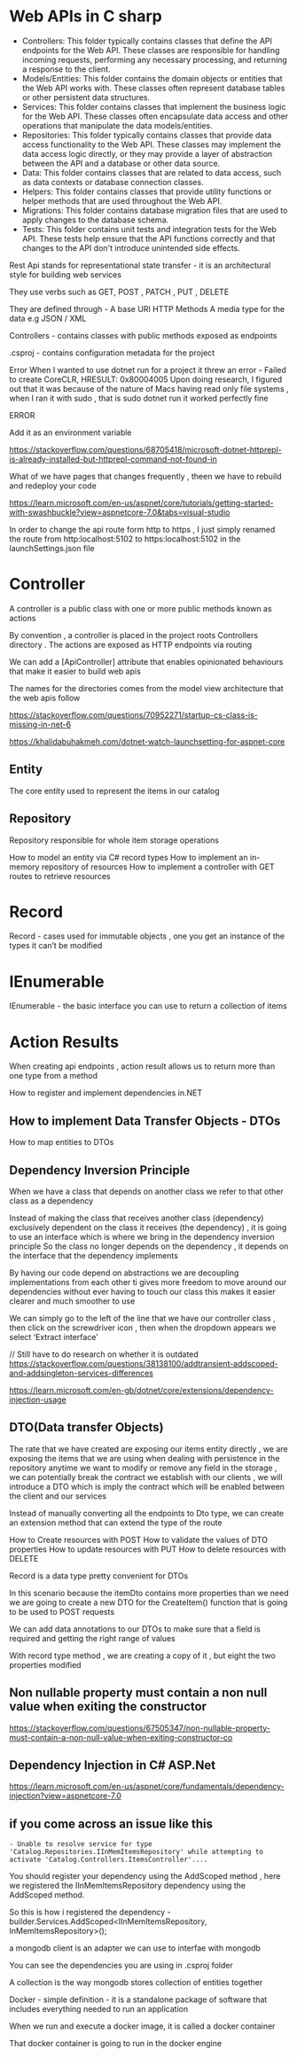 
# Web APIs in C sharp

* Controllers: This folder typically contains classes that define the API endpoints for the Web API. These classes are responsible for handling incoming requests, performing any necessary processing, and returning a response to the client.
* Models/Entities: This folder contains the domain objects or entities that the Web API works with. These classes often represent database tables or other persistent data structures.
* Services: This folder contains classes that implement the business logic for the Web API. These classes often encapsulate data access and other operations that manipulate the data models/entities.
* Repositories: This folder typically contains classes that provide data access functionality to the Web API. These classes may implement the data access logic directly, or they may provide a layer of abstraction between the API and a database or other data source.
* Data: This folder contains classes that are related to data access, such as data contexts or database connection classes.
* Helpers: This folder contains classes that provide utility functions or helper methods that are used throughout the Web API.
* Migrations: This folder contains database migration files that are used to apply changes to the database schema.
* Tests: This folder contains unit tests and integration tests for the Web API. These tests help ensure that the API functions correctly and that changes to the API don't introduce unintended side effects.

Rest Api stands for representational state transfer - it is an architectural style for building web services

They use verbs such as GET, POST , PATCH , PUT , DELETE

They are defined through -
A base URI
HTTP Methods
A media type for the data e.g JSON / XML

Controllers - contains classes with public methods exposed as endpoints

.csproj - contains configuration metadata for the project

Error
When I wanted to use dotnet run for a project it threw an error - Failed to create CoreCLR, HRESULT: 0x80004005
Upon doing research, I figured out that it was because of the nature of Macs having read only file systems , when I ran it with sudo , that is sudo dotnet run it worked perfectly fine

ERROR

Add it as an environment variable

<https://stackoverflow.com/questions/68705418/microsoft-dotnet-httprepl-is-already-installed-but-httprepl-command-not-found-in>

What of we have pages that changes frequently , theen we have to rebuild and redeploy your code

<https://learn.microsoft.com/en-us/aspnet/core/tutorials/getting-started-with-swashbuckle?view=aspnetcore-7.0&tabs=visual-studio>

In order to change the api route form http to https , I just simply renamed the route from http:localhost:5102 to https:localhost:5102 in the launchSettings.json file

# Controller  

A controller is a public class with one or more public methods known as actions

By convention , a controller is placed in the project roots Controllers directory . The actions are exposed as HTTP endpoints via routing

We can add a [ApiController] attribute that enables opinionated behaviours that make it easier to build web apis

The names for the directories comes from the model view architecture that the web apis follow

<https://stackoverflow.com/questions/70952271/startup-cs-class-is-missing-in-net-6>

<https://khalidabuhakmeh.com/dotnet-watch-launchsetting-for-aspnet-core>

## Entity

The core entity used to represent the items in our catalog

## Repository

Repository responsible for whole item storage operations

How to model an entity via C# record types
How to implement an in-memory repository of resources
How to implement a controller with GET routes to retrieve resources

# Record

Record - cases used for immutable objects , one you get an instance of the types it can’t be modified

# IEnumerable

IEnumerable - the basic interface you can use to return a collection of items

# Action Results

When creating api endpoints , action result allows us to return more than one type from a method




How to register and implement dependencies in.NET

## How to implement Data Transfer Objects - DTOs  

How to map entities to DTOs

## Dependency Inversion Principle  

When we have a class that depends on another class we refer to that other class as a dependency

Instead of making the class that receives another class (dependency) exclusively dependent on the class it receives (the dependency) , it is going to use an interface which is where we bring in the dependency inversion principle
So the class no longer depends on the dependency , it depends on the interface that the dependency implements

By having our code depend on abstractions we are decoupling implementations from each other ti gives more freedom to move around our dependencies without ever having to touch our class this makes it easier clearer and much smoother to use

We can simply go to the left of the line that we have our controller class , then click on the screwdriver icon , then when the dropdown appears we select ‘Extract interface’

// Still have to do research on whether it is outdated
<https://stackoverflow.com/questions/38138100/addtransient-addscoped-and-addsingleton-services-differences>

<https://learn.microsoft.com/en-gb/dotnet/core/extensions/dependency-injection-usage>

## DTO(Data transfer Objects)

The rate that we have created are exposing our items entity directly , we are exposing the items that we are using when dealing with persistence in the repository anytime we want to modify or remove any field in the storage , we can potentially break the contract we establish with our clients , we will introduce a DTO which is imply the contract which will be enabled between the client and our services

Instead of manually converting all the endpoints to Dto type, we can create an extension method that can extend the type of the route

How to Create resources with POST
How to validate the values of DTO properties
How to update resources with PUT
How to delete resources with DELETE

Record is a data type pretty convenient for DTOs

In this scenario because the itemDto contains more properties than we need we are going to create a new DTO for the CreateItem() function that is going to be used to POST requests

We can add data annotations to our DTOs to make sure that a field is required and getting the right range of values

With record type method , we are creating a copy of it , but eight the two properties modified

## Non nullable property must contain a non null value when exiting the constructor

<https://stackoverflow.com/questions/67505347/non-nullable-property-must-contain-a-non-null-value-when-exiting-constructor-co>

## Dependency Injection in C# ASP.Net

<https://learn.microsoft.com/en-us/aspnet/core/fundamentals/dependency-injection?view=aspnetcore-7.0>

## if you come across an issue like this

    - Unable to resolve service for type 'Catalog.Repositories.IInMemItemsRepository' while attempting to activate 'Catalog.Controllers.ItemsController'....

You should register your dependency using the AddScoped method , here we registered the IInMemItemsRepository dependency using the AddScoped method.

So this is how i registered the dependency
    - builder.Services.AddScoped<IInMemItemsRepository, InMemItemsRepository>();


a mongodb client is an adapter we can use to interfae with mongodb 

You can see the dependencies you are using in .csproj folder 

A collection is the way mongodb stores collection of entities together 

Docker - simple definition - it is a standalone package of software that includes everything needed to run an application 

When we run and execute a docker image, it is called a docker container 


That docker container is going to run in the docker engine

